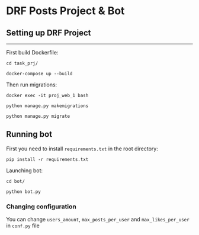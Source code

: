 # DRF Posts Project & Bot

## Setting up DRF Project
____
First build Dockerfile:

`cd task_prj/`

`docker-compose up --build`

Then run migrations:

`docker exec -it proj_web_1 bash`

`python manage.py makemigrations`

`python manage.py migrate`


## Running bot

First you need to install `requirements.txt` in the root directory:

`pip install -r requirements.txt`

Launching bot:

`cd bot/`

`python bot.py`

### Changing configuration

You can change `users_amount`, `max_posts_per_user` and `max_likes_per_user` in `conf.py` file
